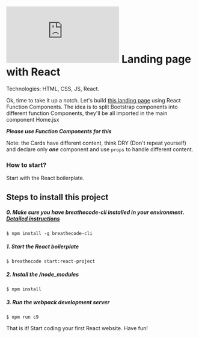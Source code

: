# ![alt text](https://assets.breatheco.de/apis/img/images.php?blob&random&cat=icon&tags=breathecode,32) Landing page with React 

Technologies: HTML, CSS, JS, React.

Ok, time to take it up a notch. Let's build [this landing page](https://blackrockdigital.github.io/startbootstrap-heroic-features/) using React Function Components.
The idea is to split Bootstrap components into different function Components, they'll be all imported in the main component Home.jsx

***Please use Function Components for this***

Note: the Cards have different content, think DRY (Don't repeat yourself) and declare only ***one*** component and use ```props``` to handle different content.

### How to start?

Start with the React boilerplate.

## Steps to install this project

##### 0. Make sure you have breathecode-cli installed in your environment. [Detailed instructions](https://www.npmjs.com/package/@breathecode/breathecode-cli)
```
$ npm install -g breathecode-cli
````

##### 1. Start the React boilerplate
```
$ breathecode start:react-project
```
##### 2. Install the /node_modules
```
$ npm install
```
##### 3. Run the webpack development server
```
$ npm run c9
```

That is it! Start coding your first React website.
Have fun!

